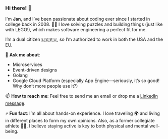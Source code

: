 ### Hi there! 👋

I'm **Jan**, and I’ve been passionate about coding ever since I started in college back in 2008. 🧑‍💻 I love solving puzzles and building things (just like with LEGO!), which makes software engineering a perfect fit for me.

I’m a dual citizen 🇺🇸🇪🇺, so I’m authorized to work in both the USA and the EU.

💬 **Ask me about**:
- Microservices
- Event-driven designs
- Golang
- Google Cloud Platform (especially App Engine—seriously, it’s so good! Why don’t more people use it?)

📫 **How to reach me**: Feel free to send me an email or drop me a [LinkedIn message](https://www.linkedin.com/in/jan-konarzewski-54a75648/).

⚡ **Fun fact**: I’m all about hands-on experience. I love traveling 🌍 and living in different places to form my own opinions. Also, as a former collegiate athlete 🏊‍♂️, I believe staying active is key to both physical and mental well-being.